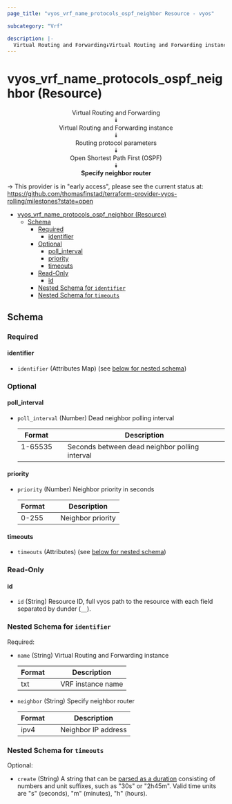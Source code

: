 ```yaml
---
page_title: "vyos_vrf_name_protocols_ospf_neighbor Resource - vyos"

subcategory: "Vrf"

description: |-
  Virtual Routing and Forwarding⯯Virtual Routing and Forwarding instance⯯Routing protocol parameters⯯Open Shortest Path First (OSPF)⯯Specify neighbor router
---
```


# vyos_vrf_name_protocols_ospf_neighbor (Resource)
<center>

Virtual Routing and Forwarding  
⯯  
Virtual Routing and Forwarding instance  
⯯  
Routing protocol parameters  
⯯  
Open Shortest Path First (OSPF)  
⯯  
**Specify neighbor router**


</center>

-> This provider is in "early access", please see the current status at: https://github.com/thomasfinstad/terraform-provider-vyos-rolling/milestones?state=open

<!--TOC-->

- [vyos_vrf_name_protocols_ospf_neighbor (Resource)](#vyos_vrf_name_protocols_ospf_neighbor-resource)
  - [Schema](#schema)
    - [Required](#required)
      - [identifier](#identifier)
    - [Optional](#optional)
      - [poll_interval](#poll_interval)
      - [priority](#priority)
      - [timeouts](#timeouts)
    - [Read-Only](#read-only)
      - [id](#id)
    - [Nested Schema for `identifier`](#nested-schema-for-identifier)
    - [Nested Schema for `timeouts`](#nested-schema-for-timeouts)

<!--TOC-->

<!-- schema generated by tfplugindocs -->
## Schema

### Required

#### identifier
- `identifier` (Attributes Map) (see [below for nested schema](#nestedatt--identifier))

### Optional

#### poll_interval
- `poll_interval` (Number) Dead neighbor polling interval

    |  Format   &emsp;|  Description                                     |
    |-----------|--------------------------------------------------|
    |  1-65535  &emsp;|  Seconds between dead neighbor polling interval  |
#### priority
- `priority` (Number) Neighbor priority in seconds

    |  Format  &emsp;|  Description        |
    |----------|---------------------|
    |  0-255   &emsp;|  Neighbor priority  |
#### timeouts
- `timeouts` (Attributes) (see [below for nested schema](#nestedatt--timeouts))

### Read-Only

#### id
- `id` (String) Resource ID, full vyos path to the resource with each field separated by dunder (`__`).

<a id="nestedatt--identifier"></a>
### Nested Schema for `identifier`

Required:

- `name` (String) Virtual Routing and Forwarding instance

    |  Format  &emsp;|  Description        |
    |----------|---------------------|
    |  txt     &emsp;|  VRF instance name  |
- `neighbor` (String) Specify neighbor router

    |  Format  &emsp;|  Description          |
    |----------|-----------------------|
    |  ipv4    &emsp;|  Neighbor IP address  |


<a id="nestedatt--timeouts"></a>
### Nested Schema for `timeouts`

Optional:

- `create` (String) A string that can be [parsed as a duration](https://pkg.go.dev/time#ParseDuration) consisting of numbers and unit suffixes, such as &#34;30s&#34; or &#34;2h45m&#34;. Valid time units are &#34;s&#34; (seconds), &#34;m&#34; (minutes), &#34;h&#34; (hours).

